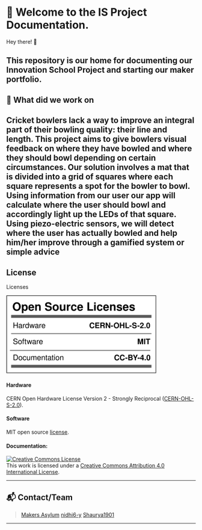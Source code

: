 # 📘 Welcome to the IS Project Documentation.

Hey there! 👋

This repository is our home for documenting our **Innovation School Project** and starting our **maker portfolio**.  
---

## 🧠 What did we work on 

Cricket bowlers lack a way to improve an integral part of their bowling quality: their line and length. This project aims to give bowlers visual feedback on where they have bowled and where they should bowl depending on certain circumstances.
Our solution involves a mat that is divided into a grid of squares where each square represents a spot for the bowler to bowl. Using information from our user our app will calculate where the user should bowl and accordingly light up the LEDs of that square. Using piezo-electric sensors, we will detect where the user has actually bowled and help him/her improve through a gamified system or simple advice
---
## License

Licenses

<a href="LICENSE.md"><img src="Media/Images/Licenses_facts.svg" width="400" alt="Open Source Licenses Facts"/></a>

#### Hardware
CERN Open Hardware License Version 2 - Strongly Reciprocal ([CERN-OHL-S-2.0](https://spdx.org/licenses/CERN-OHL-S-2.0.html)).

#### Software
MIT open source [license](http://opensource.org/licenses/MIT).

#### Documentation:
<a rel="license" href="http://creativecommons.org/licenses/by/4.0/"><img alt="Creative Commons License" style="border-width:0" src="https://i.creativecommons.org/l/by/4.0/88x31.png" /></a><br />This work is licensed under a <a rel="license" href="http://creativecommons.org/licenses/by/4.0/">Creative Commons Attribution 4.0 International License</a>.

---

## 📬 Contact/Team

>[Makers Asylum](https://github.com/makersasylumindia)
>[nidhi6-y](https://github.com/nidhi6-y)
>[Shaurya1901](https://github.com/Shaurya1901)


---

